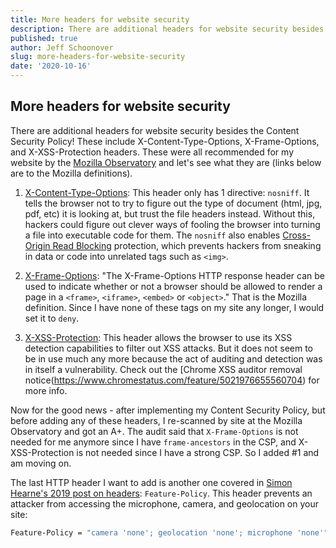 ```yaml
---
title: More headers for website security
description: There are additional headers for website security besides the Content Security Policy!  These include X-Content-Type-Options, X-Frame-Options, and X-XSS-Protection headers
published: true
author: Jeff Schoonover
slug: more-headers-for-website-security
date: '2020-10-16'
---
```


## More headers for website security

There are additional headers for website security besides the Content Security Policy!  These include X-Content-Type-Options, X-Frame-Options, and X-XSS-Protection headers.  These were all recommended for my website by the [Mozilla Observatory](https://observatory.mozilla.org/) and let's see what they are (links below are to the Mozilla definitions).

1. [X-Content-Type-Options](https://developer.mozilla.org/en-US/docs/Web/HTTP/Headers/X-Content-Type-Options): This header only has 1 directive: `nosniff`.  It tells the browser not to try to figure out the type of document (html, jpg, pdf, etc) it is looking at, but trust the file headers instead.  Without this, hackers could figure out clever ways of fooling the browser into turning a file into executable code for them.  The `nosniff` also enables [Cross-Origin Read Blocking](https://developers.google.com/web/updates/2018/07/site-isolation#corb) protection, which prevents hackers from sneaking in data or code into unrelated tags such as `<img>`.

2. [X-Frame-Options](https://developer.mozilla.org/en-US/docs/Web/HTTP/Headers/X-Frame-Options): "The X-Frame-Options HTTP response header can be used to indicate whether or not a browser should be allowed to render a page in a `<frame>`, `<iframe>`, `<embed>` or `<object>`."  That is the Mozilla definition.  Since I have none of these tags on my site any longer, I would set it to `deny`.

3. [X-XSS-Protection](https://developer.mozilla.org/en-US/docs/Web/HTTP/Headers/X-XSS-Protection): This header allows the browser to use its XSS detection capabilities to filter out XSS attacks.  But it does not seem to be in use much any more because the act of auditing and detection was in itself a vulnerability.  Check out the [Chrome XSS auditor removal notice(https://www.chromestatus.com/feature/5021976655560704) for more info.

Now for the good news - after implementing my Content Security Policy, but before adding any of these headers, I re-scanned by site at the Mozilla Observatory and got an A+.  The audit said that `X-Frame-Options` is not needed for me anymore since I have `frame-ancestors` in the CSP, and X-XSS-Protection is not needed since I have a strong CSP.  So I added #1 and am moving on.

The last HTTP header I want to add is another one covered in [Simon Hearne's 2019 post on headers](https://simonhearne.com/2019/http-headers-fast-and-secure/): `Feature-Policy`.  This header prevents an attacker from accessing the microphone, camera, and geolocation on your site:

```bash
Feature-Policy = "camera 'none'; geolocation 'none'; microphone 'none'"
```
